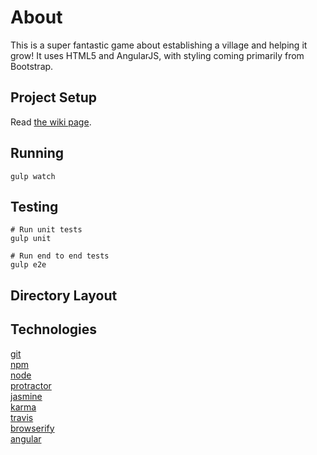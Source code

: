 # About

This is a super fantastic game about establishing a village and helping it grow! It uses HTML5 and AngularJS, with styling coming primarily from Bootstrap.

## Project Setup

Read [the wiki page](https://github.com/Arodang/Moroja/wiki/Project-Setup-Instructions).

## Running

    gulp watch

## Testing

    # Run unit tests
    gulp unit

    # Run end to end tests 
    gulp e2e

## Directory Layout


## Technologies

[git](http://git-scm.com/)  
[npm](https://www.npmjs.org/)  
[node](http://nodejs.org)  
[protractor](https://github.com/angular/protractor)  
[jasmine](http://jasmine.github.io)  
[karma](http://karma-runner.github.io)  
[travis](https://travis-ci.org/)  
[browserify](http://browserify.org/)  
[angular](http://angularjs.org)
